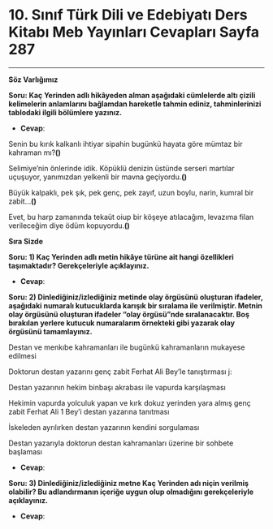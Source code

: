 # 10. Sınıf Türk Dili ve Edebiyatı Ders Kitabı Meb Yayınları Cevapları Sayfa 287

---

**Söz Varlığımız**

**Soru: Kaç Yerinden adlı hikâyeden alman aşağıdaki cümlelerde altı çizili kelimelerin anlamlarını bağlamdan hareketle tahmin ediniz, tahminlerinizi tablodaki ilgili bölümlere yazınız.**

-   **Cevap**:

Senin bu kırık kalkanlı ihtiyar sipahin bugünkü hayata göre mümtaz bir kahraman mı?**()**

 Selimiye’nin önlerinde idik. Köpüklü denizin üstünde serseri martılar uçuşuyor, yanımızdan yelkenli bir mavna geçiyordu.**()**

 Büyük kalpaklı, pek şık, pek genç, pek zayıf, uzun boylu, narin, kumral bir zabit…**()**

 Evet, bu harp zamanında tekaüt oiup bir köşeye atılacağım, levazıma filan verileceğim diye ödüm kopuyordu.**()**

**Sıra Sizde**

**Soru: 1) Kaç Yerinden adlı metin hikâye türüne ait hangi özellikleri taşımaktadır? Gerekçeleriyle açıklayınız.**

-   **Cevap**:

**Soru: 2) Dinlediğiniz/izlediğiniz metinde olay örgüsünü oluşturan ifadeler, aşağıdaki numaralı kutucuklarda karışık bir sıralama ile verilmiştir. Metnin olay örgüsünü oluşturan ifadeler “olay örgüsü”nde sıralanacaktır. Boş bırakılan yerlere kutucuk numaralarım örnekteki gibi yazarak olay örgüsünü tamamlayınız.**

Destan ve menkıbe kahramanları ile bugünkü kahramanların mukayese edilmesi

 Doktorun destan yazarını genç zabit Ferhat Ali Bey’le tanıştırması j:

 Destan yazarının hekim binbaşı akrabası ile vapurda karşılaşması

 Hekimin vapurda yolculuk yapan ve kırk dokuz yerinden yara almış genç zabit Ferhat Ali 1 Bey’i destan yazarına tanıtması

 İskeleden ayrılırken destan yazarının kendini sorgulaması

 Destan yazarıyla doktorun destan kahramanları üzerine bir sohbete başlaması

-   **Cevap**:

**Soru: 3) Dinlediğiniz/izlediğiniz metne Kaç Yerinden adı niçin verilmiş olabilir? Bu adlandırmanın içeriğe uygun olup olmadığını gerekçeleriyle açıklayınız.**

-   **Cevap**: